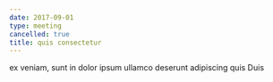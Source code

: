 ```yaml
---
date: 2017-09-01
type: meeting
cancelled: true
title: quis consectetur
---
```

ex veniam, sunt in dolor ipsum ullamco deserunt adipiscing quis Duis